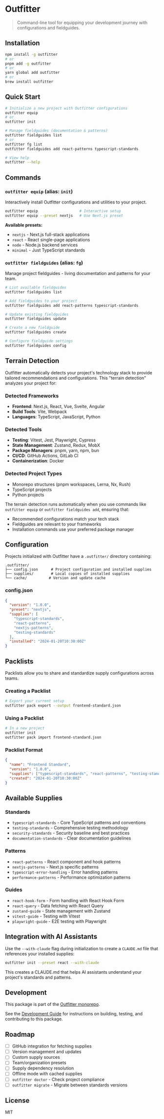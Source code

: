 # Outfitter

> Command-line tool for equipping your development journey with configurations
> and fieldguides.

## Installation

```bash
npm install -g outfitter
# or
pnpm add -g outfitter
# or
yarn global add outfitter
# or
brew install outfitter
```

## Quick Start

```bash
# Initialize a new project with Outfitter configurations
outfitter equip
# or
outfitter init

# Manage fieldguides (documentation & patterns)
outfitter fieldguides list
# or
outfitter fg list
outfitter fieldguides add react-patterns typescript-standards

# View help
outfitter --help
```

## Commands

### `outfitter equip` (alias: `init`)

Interactively install Outfitter configurations and utilities to your project.

```bash
outfitter equip                   # Interactive setup
outfitter equip --preset nextjs   # Use Next.js preset
```

**Available presets:**

- `nextjs` - Next.js full-stack applications
- `react` - React single-page applications
- `node` - Node.js backend services
- `minimal` - Just TypeScript standards

### `outfitter fieldguides` (alias: `fg`)

Manage project fieldguides - living documentation and patterns for your team.

```bash
# List available fieldguides
outfitter fieldguides list

# Add fieldguides to your project
outfitter fieldguides add react-patterns typescript-standards

# Update existing fieldguides
outfitter fieldguides update

# Create a new fieldguide
outfitter fieldguides create

# Configure fieldguide settings
outfitter fieldguides config
```

## Terrain Detection

Outfitter automatically detects your project's technology stack to provide tailored recommendations and configurations. This "terrain detection" analyzes your project for:

### Detected Frameworks

- **Frontend**: Next.js, React, Vue, Svelte, Angular
- **Build Tools**: Vite, Webpack
- **Languages**: TypeScript, JavaScript, Python

### Detected Tools

- **Testing**: Vitest, Jest, Playwright, Cypress
- **State Management**: Zustand, Redux, MobX
- **Package Managers**: pnpm, yarn, npm, bun
- **CI/CD**: GitHub Actions, GitLab CI
- **Containerization**: Docker

### Detected Project Types

- Monorepo structures (pnpm workspaces, Lerna, Nx, Rush)
- TypeScript projects
- Python projects

The terrain detection runs automatically when you use commands like `outfitter equip` or `outfitter fieldguides add`, ensuring that:

- Recommended configurations match your tech stack
- Fieldguides are relevant to your frameworks
- Installation commands use your preferred package manager

## Configuration

Projects initialized with Outfitter have a `.outfitter/` directory containing:

```text
.outfitter/
├── config.json      # Project configuration and installed supplies
├── supplies/        # Local copies of installed supplies
└── cache/          # Version and update cache
```

### config.json

```json
{
  "version": "1.0.0",
  "preset": "nextjs",
  "supplies": [
    "typescript-standards",
    "react-patterns",
    "nextjs-patterns",
    "testing-standards"
  ],
  "installed": "2024-01-20T10:30:00Z"
}
```

## Packlists

Packlists allow you to share and standardize supply configurations across teams.

### Creating a Packlist

```bash
# Export your current setup
outfitter pack export --output frontend-standard.json
```

### Using a Packlist

```bash
# In a new project
outfitter init
outfitter pack import frontend-standard.json
```

### Packlist Format

```json
{
  "name": "Frontend Standard",
  "version": "1.0.0",
  "supplies": ["typescript-standards", "react-patterns", "testing-standards"],
  "created": "2024-01-20T10:30:00Z"
}
```

## Available Supplies

### Standards

- `typescript-standards` - Core TypeScript patterns and conventions
- `testing-standards` - Comprehensive testing methodology
- `security-standards` - Security baseline and best practices
- `documentation-standards` - Clear documentation guidelines

### Patterns

- `react-patterns` - React component and hook patterns
- `nextjs-patterns` - Next.js specific patterns
- `typescript-error-handling` - Error handling patterns
- `performance-patterns` - Performance optimization patterns

### Guides

- `react-hook-form` - Form handling with React Hook Form
- `react-query` - Data fetching with React Query
- `zustand-guide` - State management with Zustand
- `vitest-guide` - Testing with Vitest
- `playwright-guide` - E2E testing with Playwright

## Integration with AI Assistants

Use the `--with-claude` flag during initialization to create a `CLAUDE.md` file
that references your installed supplies:

```bash
outfitter init --preset react --with-claude
```

This creates a CLAUDE.md that helps AI assistants understand your project's
standards and patterns.

## Development

This package is part of the
[Outfitter monorepo](https://github.com/outfitter-dev/monorepo).

See the [Development Guide](../../docs/contributing/development.md) for
instructions on building, testing, and contributing to this package.

## Roadmap

- [ ] GitHub integration for fetching supplies
- [ ] Version management and updates
- [ ] Custom supply sources
- [ ] Team/organization presets
- [ ] Supply dependency resolution
- [ ] Offline mode with cached supplies
- [ ] `outfitter doctor` - Check project compliance
- [ ] `outfitter migrate` - Migrate between standards versions

## License

MIT
